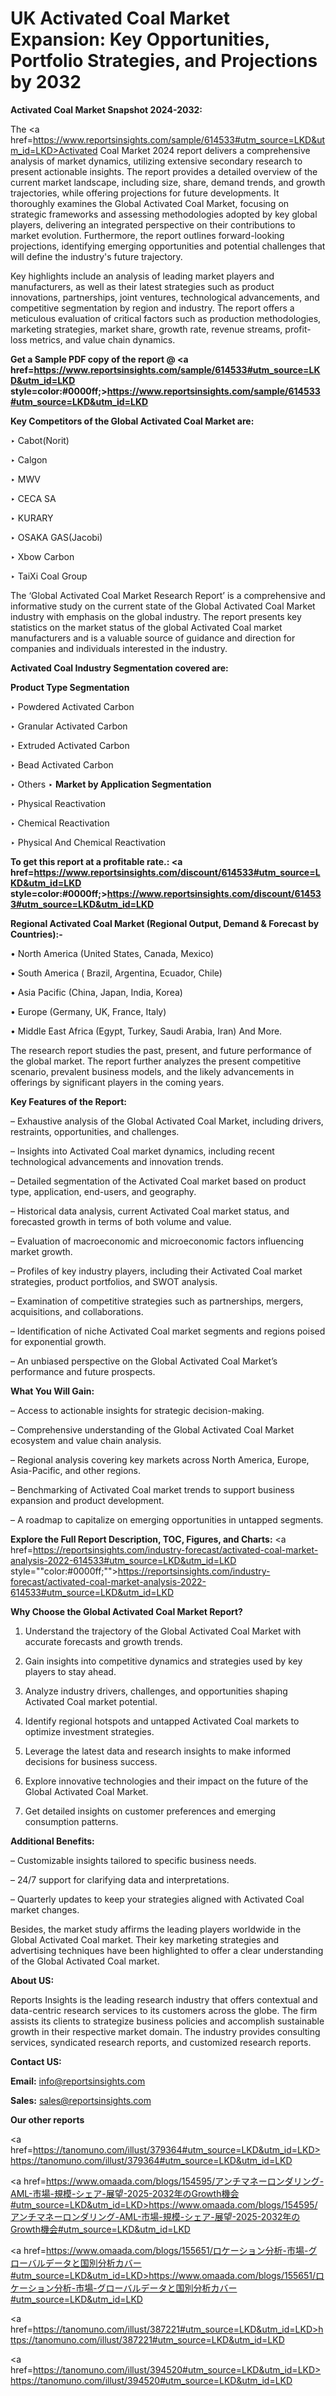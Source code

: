 # UK Activated Coal Market Expansion: Key Opportunities, Portfolio Strategies, and Projections by 2032

<strong>Activated Coal Market Snapshot 2024-2032:</strong>

The <a href=https://www.reportsinsights.com/sample/614533#utm_source=LKD&utm_id=LKD>Activated Coal Market 2024 report</a> delivers a comprehensive analysis of market dynamics, utilizing extensive secondary research to present actionable insights. The report provides a detailed overview of the current market landscape, including size, share, demand trends, and growth trajectories, while offering projections for future developments. It thoroughly examines the Global Activated Coal Market, focusing on strategic frameworks and assessing methodologies adopted by key global players, delivering an integrated perspective on their contributions to market evolution. Furthermore, the report outlines forward-looking projections, identifying emerging opportunities and potential challenges that will define the industry's future trajectory.

Key highlights include an analysis of leading market players and manufacturers, as well as their latest strategies such as product innovations, partnerships, joint ventures, technological advancements, and competitive segmentation by region and industry. The report offers a meticulous evaluation of critical factors such as production methodologies, marketing strategies, market share, growth rate, revenue streams, profit-loss metrics, and value chain dynamics.

<strong>Get a Sample PDF copy of the report @ <a href=https://www.reportsinsights.com/sample/614533#utm_source=LKD&utm_id=LKD style=color:#0000ff;>https://www.reportsinsights.com/sample/614533#utm_source=LKD&utm_id=LKD</a></strong>

<strong>Key Competitors of the Global Activated Coal Market are:</strong>

‣ Cabot(Norit)

‣ Calgon

‣ MWV

‣ CECA SA

‣ KURARY

‣ OSAKA GAS(Jacobi)

‣ Xbow Carbon

‣ TaiXi Coal Group

The ‘Global Activated Coal Market Research Report’ is a comprehensive and informative study on the current state of the Global Activated Coal Market industry with emphasis on the global industry. The report presents key statistics on the market status of the global Activated Coal market manufacturers and is a valuable source of guidance and direction for companies and individuals interested in the industry.

<strong>Activated Coal Industry Segmentation covered are:</strong>

<strong>Product Type Segmentation</strong>

‣ Powdered Activated Carbon

‣ Granular Activated Carbon

‣ Extruded Activated Carbon

‣ Bead Activated Carbon

‣ Others
‣ 
<strong>Market by Application Segmentation</strong>

‣ Physical Reactivation

‣ Chemical Reactivation

‣ Physical And Chemical Reactivation

<strong>To get this report at a profitable rate.: <a href=https://www.reportsinsights.com/discount/614533#utm_source=LKD&utm_id=LKD style=color:#0000ff;>https://www.reportsinsights.com/discount/614533#utm_source=LKD&utm_id=LKD</a></strong>

<strong>Regional Activated Coal Market (Regional Output, Demand &amp; Forecast by Countries):-</strong>

• North America (United States, Canada, Mexico)

• South America ( Brazil, Argentina, Ecuador, Chile)

• Asia Pacific (China, Japan, India, Korea)

• Europe (Germany, UK, France, Italy)

• Middle East Africa (Egypt, Turkey, Saudi Arabia, Iran) And More.

The research report studies the past, present, and future performance of the global market. The report further analyzes the present competitive scenario, prevalent business models, and the likely advancements in offerings by significant players in the coming years.

<strong>Key Features of the Report:</strong>

– Exhaustive analysis of the Global Activated Coal Market, including drivers, restraints, opportunities, and challenges.

– Insights into Activated Coal market dynamics, including recent technological advancements and innovation trends.

– Detailed segmentation of the Activated Coal market based on product type, application, end-users, and geography.

– Historical data analysis, current Activated Coal market status, and forecasted growth in terms of both volume and value.

– Evaluation of macroeconomic and microeconomic factors influencing market growth.

– Profiles of key industry players, including their Activated Coal market strategies, product portfolios, and SWOT analysis.

– Examination of competitive strategies such as partnerships, mergers, acquisitions, and collaborations.

– Identification of niche Activated Coal market segments and regions poised for exponential growth.

– An unbiased perspective on the Global Activated Coal Market’s performance and future prospects.

<strong>What You Will Gain:</strong>

– Access to actionable insights for strategic decision-making.

– Comprehensive understanding of the Global Activated Coal Market ecosystem and value chain analysis.

– Regional analysis covering key markets across North America, Europe, Asia-Pacific, and other regions.

– Benchmarking of Activated Coal market trends to support business expansion and product development.

– A roadmap to capitalize on emerging opportunities in untapped segments.

<strong>Explore the Full Report Description, TOC, Figures, and Charts:</strong>
<a href=https://reportsinsights.com/industry-forecast/activated-coal-market-analysis-2022-614533#utm_source=LKD&utm_id=LKD style=""color:#0000ff;"">https://reportsinsights.com/industry-forecast/activated-coal-market-analysis-2022-614533#utm_source=LKD&utm_id=LKD</a>

<strong>Why Choose the Global Activated Coal Market Report?</strong>

1. Understand the trajectory of the Global Activated Coal Market with accurate forecasts and growth trends.

2. Gain insights into competitive dynamics and strategies used by key players to stay ahead.

3. Analyze industry drivers, challenges, and opportunities shaping Activated Coal market potential.

4. Identify regional hotspots and untapped Activated Coal markets to optimize investment strategies.

5. Leverage the latest data and research insights to make informed decisions for business success.

6. Explore innovative technologies and their impact on the future of the Global Activated Coal Market.

7. Get detailed insights on customer preferences and emerging consumption patterns.

<strong>Additional Benefits:</strong>

– Customizable insights tailored to specific business needs.

– 24/7 support for clarifying data and interpretations.

– Quarterly updates to keep your strategies aligned with Activated Coal market changes.

Besides, the market study affirms the leading players worldwide in the Global Activated Coal market. Their key marketing strategies and advertising techniques have been highlighted to offer a clear understanding of the Global Activated Coal market.

<strong><strong>About US</strong>:</strong>

Reports Insights is the leading research industry that offers contextual and data-centric research services to its customers across the globe. The firm assists its clients to strategize business policies and accomplish sustainable growth in their respective market domain. The industry provides consulting services, syndicated research reports, and customized research reports.

<strong>Contact US:</strong>

<p class=><b>Email:</b> <a href=mailto:info@reportsinsights.com>info@reportsinsights.com</a></p>
<p class=><b>Sales:</b> <a href=mailto:sales@reportsinsights.com>sales@reportsinsights.com</a></p>

<strong>Our other reports</strong>

<a href=https://tanomuno.com/illust/379364#utm_source=LKD&utm_id=LKD>https://tanomuno.com/illust/379364#utm_source=LKD&utm_id=LKD</a>

<a href=https://www.omaada.com/blogs/154595/アンチマネーロンダリング-AML-市場-規模-シェア-展望-2025-2032年のGrowth機会#utm_source=LKD&utm_id=LKD>https://www.omaada.com/blogs/154595/アンチマネーロンダリング-AML-市場-規模-シェア-展望-2025-2032年のGrowth機会#utm_source=LKD&utm_id=LKD</a>

<a href=https://www.omaada.com/blogs/155651/ロケーション分析-市場-グローバルデータと国別分析カバー#utm_source=LKD&utm_id=LKD>https://www.omaada.com/blogs/155651/ロケーション分析-市場-グローバルデータと国別分析カバー#utm_source=LKD&utm_id=LKD</a>

<a href=https://tanomuno.com/illust/387221#utm_source=LKD&utm_id=LKD>https://tanomuno.com/illust/387221#utm_source=LKD&utm_id=LKD</a>

<a href=https://tanomuno.com/illust/394520#utm_source=LKD&utm_id=LKD>https://tanomuno.com/illust/394520#utm_source=LKD&utm_id=LKD</a>
